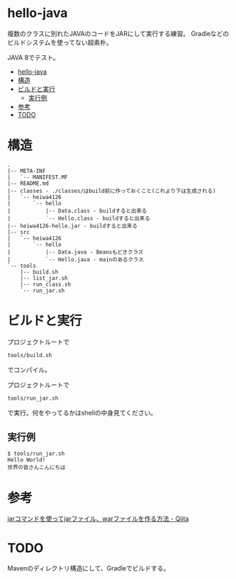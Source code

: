 # hello-java

複数のクラスに別れたJAVAのコードをJARにして実行する練習。
Gradleなどのビルドシステムを使ってない超素朴。

JAVA 8でテスト。

- [hello-java](#hello-java)
- [構造](#構造)
- [ビルドと実行](#ビルドと実行)
  - [実行例](#実行例)
- [参考](#参考)
- [TODO](#todo)


# 構造

```
.
|-- META-INF
|   `-- MANIFEST.MF
|-- README.md
|-- classes - ./classes/はbuild前に作っておくこと(これより下は生成される)
|   `-- heiwa4126
|       `-- hello
|           |-- Data.class - buildすると出来る
|           `-- Hello.class - buildすると出来る
|-- heiwa4126-hello.jar - buildすると出来る
|-- src
|   `-- heiwa4126
|       `-- hello
|           |-- Data.java - Beansもどきクラス
|           `-- Hello.java - mainのあるクラス
`-- tools
    |-- build.sh
    |-- list_jar.sh
    |-- run_class.sh
    `-- run_jar.sh
```

# ビルドと実行

プロジェクトルートで
``` sh
tools/build.sh
```
でコンパイル。

プロジェクトルートで
``` sh
tools/run_jar.sh
```
で実行。何をやってるかはshellの中身見てください。

## 実行例

```
$ tools/run_jar.sh
Hello World!
世界の皆さんこんにちは
```

# 参考

[jarコマンドを使ってjarファイル、warファイルを作る方法 - Qiita](https://qiita.com/Qui/items/14961678ef939673f744)


# TODO

Mavenのディレクトリ構造にして、Gradleでビルドする。
